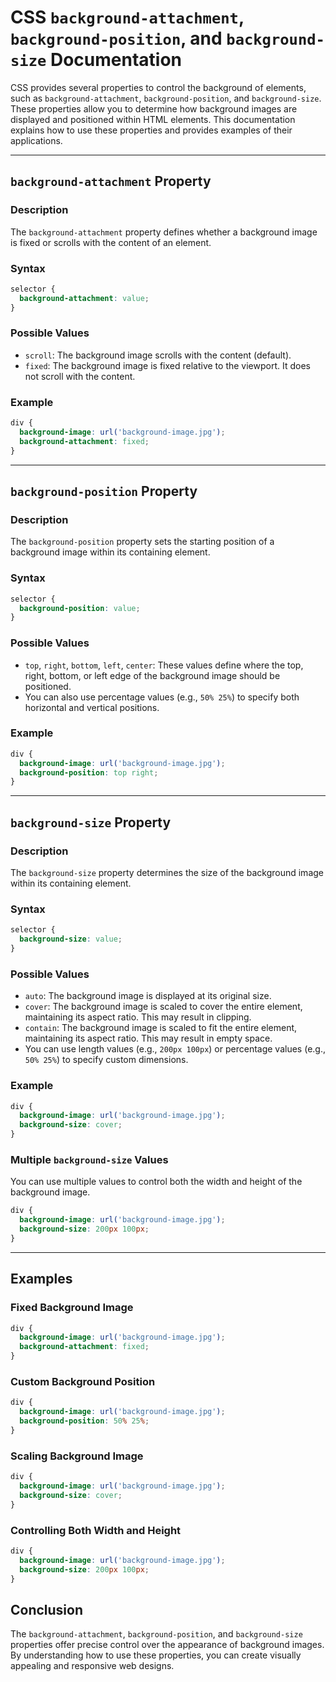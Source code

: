 # CSS `background-attachment`, `background-position`, and `background-size` Documentation

CSS provides several properties to control the background of elements, such as `background-attachment`, `background-position`, and `background-size`. These properties allow you to determine how background images are displayed and positioned within HTML elements. This documentation explains how to use these properties and provides examples of their applications.

---

## `background-attachment` Property

### Description

The `background-attachment` property defines whether a background image is fixed or scrolls with the content of an element.

### Syntax

```css
selector {
  background-attachment: value;
}
```

### Possible Values

- `scroll`: The background image scrolls with the content (default).
- `fixed`: The background image is fixed relative to the viewport. It does not scroll with the content.

### Example

```css
div {
  background-image: url('background-image.jpg');
  background-attachment: fixed;
}
```

---

## `background-position` Property

### Description

The `background-position` property sets the starting position of a background image within its containing element.

### Syntax

```css
selector {
  background-position: value;
}
```

### Possible Values

- `top`, `right`, `bottom`, `left`, `center`: These values define where the top, right, bottom, or left edge of the background image should be positioned.
- You can also use percentage values (e.g., `50% 25%`) to specify both horizontal and vertical positions.

### Example

```css
div {
  background-image: url('background-image.jpg');
  background-position: top right;
}
```

---

## `background-size` Property

### Description

The `background-size` property determines the size of the background image within its containing element.

### Syntax

```css
selector {
  background-size: value;
}
```

### Possible Values

- `auto`: The background image is displayed at its original size.
- `cover`: The background image is scaled to cover the entire element, maintaining its aspect ratio. This may result in clipping.
- `contain`: The background image is scaled to fit the entire element, maintaining its aspect ratio. This may result in empty space.
- You can use length values (e.g., `200px 100px`) or percentage values (e.g., `50% 25%`) to specify custom dimensions.

### Example

```css
div {
  background-image: url('background-image.jpg');
  background-size: cover;
}
```

### Multiple `background-size` Values

You can use multiple values to control both the width and height of the background image.

```css
div {
  background-image: url('background-image.jpg');
  background-size: 200px 100px;
}
```

---

## Examples

### Fixed Background Image

```css
div {
  background-image: url('background-image.jpg');
  background-attachment: fixed;
}
```

### Custom Background Position

```css
div {
  background-image: url('background-image.jpg');
  background-position: 50% 25%;
}
```

### Scaling Background Image

```css
div {
  background-image: url('background-image.jpg');
  background-size: cover;
}
```

### Controlling Both Width and Height

```css
div {
  background-image: url('background-image.jpg');
  background-size: 200px 100px;
}
```

## Conclusion

The `background-attachment`, `background-position`, and `background-size` properties offer precise control over the appearance of background images. By understanding how to use these properties, you can create visually appealing and responsive web designs.
